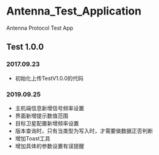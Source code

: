 # Antenna_Test_Application
Antenna Protocol Test App

## Test 1.0.0

### 2017.09.23

* 初始化上传TestV1.0.0的代码

### 2019.09.25

* 主机端信息新增信号频率设置
* 界面新增提示数值范围
* 目标卫星配置新增频率设置
* 版本查询时，只有当类型为写入时，才需要做数据正否判断
* 增加Toast工具
* 增加具体的参数设置有误提醒